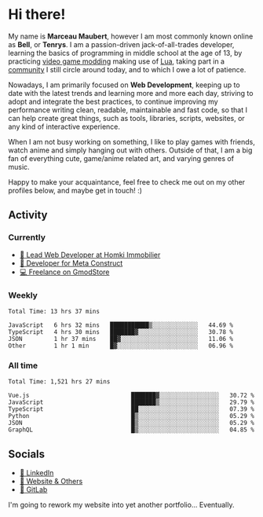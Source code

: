 # Hi there!

My name is **Marceau Maubert**, however I am most commonly known online as **Bell**, or **Tenrys**. I am a passion-driven jack-of-all-trades developer, learning the basics of programming in middle school at the age of 13, by practicing [video game modding](https://garrysmod.com) making use of [Lua](https://lua.org), taking part in a [community](https://metastruct.net) I still circle around today, and to which I owe a lot of patience.

Nowadays, I am primarily focused on **Web Development**, keeping up to date with the latest trends and learning more and more each day, striving to adopt  and integrate the best practices, to continue improving my performance writing clean, readable, maintainable and fast code, so that I can help create great things, such as tools, libraries, scripts, websites, or any kind of interactive experience.

When I am not busy working on something, I like to play games with friends, watch anime and simply hanging out with others. Outside of that, I am a big fan of everything cute, game/anime related art, and varying genres of music.

Happy to make your acquaintance, feel free to check me out on my other profiles below, and maybe get in touch! :)

## Activity

### Currently

- [🏢 Lead Web Developer at Homki Immobilier](https://homki-immobilier.com)
- [🎈 Developer for Meta Construct](https://metastruct.net)
- [💻 Freelance on GmodStore](https://www.gmodstore.com/users/Tenrys)

### Weekly
<!--START_SECTION:wakaWeekly-->

```text
Total Time: 13 hrs 37 mins

JavaScript   6 hrs 32 mins   ███████████▒░░░░░░░░░░░░░   44.69 %
TypeScript   4 hrs 30 mins   ███████▓░░░░░░░░░░░░░░░░░   30.78 %
JSON         1 hr 37 mins    ██▓░░░░░░░░░░░░░░░░░░░░░░   11.06 %
Other        1 hr 1 min      █▓░░░░░░░░░░░░░░░░░░░░░░░   06.96 %
```

<!--END_SECTION:wakaWeekly-->

### All time
<!--START_SECTION:wakaTotal-->

```text
Total Time: 1,521 hrs 27 mins

Vue.js                             ███████▓░░░░░░░░░░░░░░░░░   30.72 %
JavaScript                         ███████▒░░░░░░░░░░░░░░░░░   29.79 %
TypeScript                         ██░░░░░░░░░░░░░░░░░░░░░░░   07.39 %
Python                             █▒░░░░░░░░░░░░░░░░░░░░░░░   05.29 %
JSON                               █▒░░░░░░░░░░░░░░░░░░░░░░░   05.29 %
GraphQL                            █▒░░░░░░░░░░░░░░░░░░░░░░░   04.85 %
```

<!--END_SECTION:wakaTotal-->

## Socials

- [👔 LinkedIn](https://www.linkedin.com/in/marceau-maubert)
- [🔗 Website & Others](https://bell.moe)
- [🦊 GitLab](https://gitlab.com/Tenrys)

I'm going to rework my website into yet another portfolio... Eventually.
